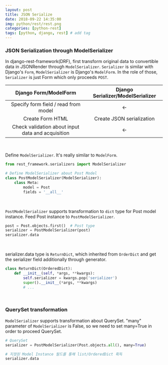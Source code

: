 ```yaml
---
layout: post
title: JSON Serialize
date: 2018-09-22 14:35:00
img: python/rest/rest.png
categories: [python-rest] 
tags: [python, django, rest] # add tag
---
```


### JSON Serialization through ModelSerializer

In django-rest-framework(DRF), first transform original data to convertible data in JSONRender through `ModelSerializer`.
`Serializer` is similar with Django's `Form`, `ModelSerializer` is Django's `ModelForm`.
In the role of those, `Serializer` is just Form which only proceeds `POST`.

| Django Form/ModelForm 	| Django Serializer/ModelSerializer 	|
|:-------------------------------------------------:	|:---------------------------------:	|
| Specify form field / read from model 	| ← 	|
| Create Form HTML 	| Create JSON serialization 	|
| Check validation about input data and acquisition 	| ← 	|

<br>

Define `ModelSerializer`. It's really similar to `ModelForm`.

```python
from rest_framework.serializers import ModelSerializer

# Define ModelSerializer about Post Model
class PostModelSerializer(ModelSerializer):
    class Meta:
        model = Post
        fields = '__all__'
```

<br>

`PostModelSerializer` supports transformation to `dict` type for Post model instance.
Feed Post instance to `PostModelSerializer`.

```python
post = Post.objects.first()  # Post type
serializer = PostModelSerializer(post)
serializer.data 
```
<br>

serializer.data type is `ReturnDict`, which inherited from `OrderDict` and get the serializer field additionally through generator.

```python
class ReturnDict(OrderedDict):
    def __init__(self, *args, **kwargs):
        self.serializer = kwargs.pop('serializer')
        super().__init__(*args, **kwargs)
        # ...
```
<br>

### QuerySet transformation

`ModelSerializer` supports transformation about QuerySet. 
"many" parameter of `ModelSerializer` is False, so we need to set many=True in order to proceed QuerySet.

```python
# QuerySet
serializer = PostModelSerializer(Post.objects.all(), many=True)  

# 지정된 Model Instance 필드를 통해 list/OrderedDict 획득
serializer.data
```